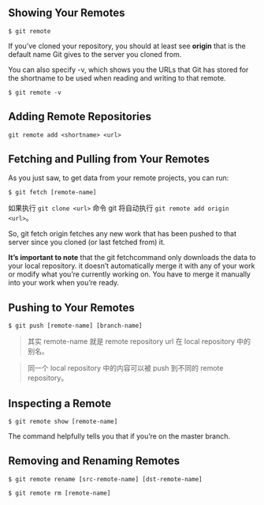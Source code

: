 ## Showing Your Remotes

`$ git remote`

If you’ve cloned your repository, you should at least see **origin** that is 
the default name Git gives to the server you cloned from.

You can also specify -v, which shows you the URLs that Git has stored for the 
shortname to be used when reading and writing to that remote.

`$ git remote -v` 

## Adding Remote Repositories

`git remote add <shortname> <url>`

## Fetching and Pulling from Your Remotes

As you just saw, to get data from your remote projects, you can run:

`$ git fetch [remote-name]`

如果执行 `git clone <url>` 命令 git 将自动执行 `git remote add origin <url>`。

So, git fetch origin fetches any new work that has been pushed to that server 
since you cloned (or last fetched from) it.

**It’s important to note** that the git fetchcommand only downloads the data 
to your local repository. it doesn’t automatically merge it with any of your 
work or modify what you’re currently working on. You have to merge it manually 
into your work when you’re ready.

## Pushing to Your Remotes

`$ git push [remote-name] [branch-name]`

> 其实 remote-name 就是 remote repository url 在 local repository 中的别名。

> 同一个 local repository 中的内容可以被 push 到不同的 remote repository。

## Inspecting a Remote

`$ git remote show [remote-name]`

The command helpfully tells you that if you’re on the master branch.

## Removing and Renaming Remotes

`$ git remote rename [src-remote-name] [dst-remote-name]`

`$ git remote rm [remote-name]`

